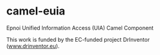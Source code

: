 # camel-euia
Epnoi Unified Information Access (UIA) Camel Component

This work is funded by the EC-funded project DrInventor (www.drinventor.eu).
